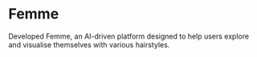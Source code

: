 # Femme
Developed Femme, an AI-driven platform designed to help users explore and visualise themselves with various hairstyles.
